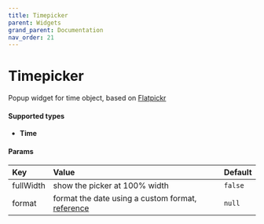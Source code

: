 ```yaml
---
title: Timepicker
parent: Widgets
grand_parent: Documentation
nav_order: 21
---
```


# Timepicker

Popup widget for time object, based on [Flatpickr](https://flatpickr.js.org/)


#### Supported types
- **Time**

#### Params

| Key          | Value             | Default           |
|:-------------|:------------------|:------------------|
| fullWidth    | show the picker at 100% width | `false`  |
| format    | format the date using a custom format, [reference](https://docs.oracle.com/javase/8/docs/api/java/time/format/DateTimeFormatter.html) | `null`  |
